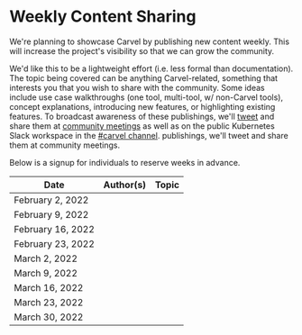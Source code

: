 # Weekly Content Sharing
We're planning to showcase Carvel by publishing new content weekly. This will
increase the project's visibility so that we can grow the community.

We'd like this to be a lightweight effort (i.e. less formal than documentation).
The topic being covered can be anything Carvel-related, something that interests you that you wish to share with the community.
 Some ideas include use case walkthroughs (one tool,
multi-tool, w/ non-Carvel tools), concept explanations, introducing new
features, or highlighting existing features. To broadcast awareness of these publishings, we'll [tweet](https://twitter.com/carvel_dev) and share them at [community meetings](https://hackmd.io/F7g3RT2hR3OcIh-Iznk2hw) as well as on the public Kubernetes Slack workspace in the [#carvel channel](https://kubernetes.slack.com/archives/CH8KCCKA5).
publishings, we'll tweet and share them at community meetings.

Below is a signup for individuals to reserve weeks in advance.

| Date | Author(s) | Topic |
| --- | --- | --- |
| February 2, 2022 | | |
| February 9, 2022 | | |
| February 16, 2022 | | |
| February 23, 2022 | | |
| March 2, 2022 | | |
| March 9, 2022 | | |
| March 16, 2022 | | |
| March 23, 2022 | | |
| March 30, 2022 | | |
